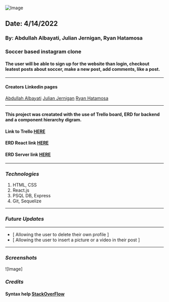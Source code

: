 ![Image](https://i.ibb.co/mFbBCY8/logo.png)
##  Date: 4/14/2022 
###  By: Abdullah Albayati, Julian Jernigan, Ryan Hatamosa 
###  Soccer based instagram clone
#### The user will be able to sign up for the website than login, checkout leatest posts about soccer, make a new post, add comments, like a post.
***
#### Creators Linkedin pages
[Abdullah Albayati](https://www.linkedin.com/in/abdullah-albayati-85b3771b4/) [Julian Jernigan](https://www.linkedin.com/in/julian-jernigan-3282a2228/) [Ryan Hatamosa](https://www.linkedin.com/in/ryan-hatamosa/)

***
#### This project was creatated with the use of Trello board, ERD for backend and a component hierarchy digram.
#### Link to Trello [HERE](https://trello.com/b/AGOxGO5M/soccergram-app)
#### ERD React link [HERE](https://drive.google.com/file/d/1_AJc_x5UaSoUaf5GGcFmWlFSG17DnZYY/view)
#### ERD Server link [HERE](https://drive.google.com/file/d/1_AJc_x5UaSoUaf5GGcFmWlFSG17DnZYY/view)
***
### *Technologies*

1. HTML, CSS
2. React.js
3. PSQL DB, Express
4. Git, Sequelize
***
### *Future Updates*
***
- [ Allowing the user to delete their own profile ]
- [ Allowing the user to insert a picture or a video in their post ] 
***

### *Screenshots* 

![Image]

### *Credits*
#### Syntax help [StackOverFlow](https://stackoverflow.com/)